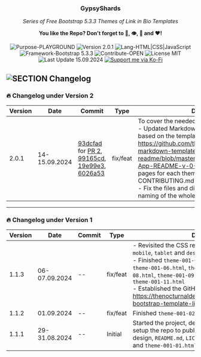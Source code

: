 <!-- <p align="center"><img src="/md_assets/octocat.gif" alt="Logo" width="130" height="130"></p> -->
<h3 align="center">GypsyShards</h3>
<p align="center"><em>Series of Free Bootstrap 5.3.3 Themes of Link in Bio Templates</em></p>
<p align="center"><strong>You like the Repo? Don't forget to 🌟, 👁️, 🔱 and ❤️!</strong></p>
<p align="center">
   <img src="https://img.shields.io/badge/Purpose-PLAYGROUND-%2300416a?logoColor=white&labelColor=%2300416a&color=%2324292e&textColor=white" alt="Purpose-PLAYGROUND">
   <img src="https://img.shields.io/badge/Version-2.0.1-%2300416a?logoColor=white&labelColor=%2300416a&color=%2324292e&textColor=white" alt="Version 2.0.1">
   <img src="https://img.shields.io/badge/Lang-HTML%20|%20CSS%20|%20JavaScript-%2300416a?logoColor=white&labelColor=%2300416a&color=%2324292e&textColor=white" alt="Lang-HTML|CSS|JavaScript">
   <img src="https://img.shields.io/badge/Framework-Bootstrap%205.3.3-%2300416a?logoColor=white&labelColor=%2300416a&color=%2324292e&textColor=white" alt="Framework-Bootstrap 5.3.3">
   <img src="https://img.shields.io/badge/Contribute-OPEN-%2300416a?logoColor=white&labelColor=%2300416a&color=%2324292e&textColor=white" alt="Contribute-OPEN">
   <img src="https://img.shields.io/badge/License-MIT-%2300416a?logoColor=white&labelColor=%2300416a&color=%2324292e&textColor=white" alt="License MIT">
   <img src="https://img.shields.io/badge/Last%20Update-15.09.2024-%2300416a?logoColor=white&labelColor=%2300416a&color=%2324292e&textColor=white" alt="Last Update 15.09.2024">
   <a href="https://ko-fi.com/thenocturnaldevgypsy">
      <img src="https://img.shields.io/badge/Support%20me%20via%20Ko--Fi-%2300416a?logo=ko-fi&logoColor=white&color=%2300416a&textColor=white" alt="Support me via Ko-Fi">
   </a>
</p>

## ![SECTION Changelog](https://img.shields.io/badge/❕-Changelog-%2300416a?logoColor=white&labelColor=%2300416a&color=%2324292e&textColor=white)


### 🔥 **Changelog under Version 2** 
| Version | Date | Commit | Type | Description |
| ------------- | ------------- | ------------- | ------------- | ------------- |
| 2.0.1 | 14-15.09.2024 | [93dcfad](https://github.com/thenocturnaldevgypsy/gypsyshards-bootstrap-template-linkinbio/commit/93dcfad9566ab4c8c9f2cd1b7d7b80b4dca40263) for [PR 2](https://github.com/thenocturnaldevgypsy/gypsyshards-bootstrap-template-linkinbio/pull/2), [99165cd](https://github.com/thenocturnaldevgypsy/gypsyshards-bootstrap-template-linkinbio/commit/99165cdb5068419e690691fd900ab5c863a7d430), [19e99e3](https://github.com/thenocturnaldevgypsy/gypsyshards-bootstrap-template-linkinbio/commit/19e99e3bf4b095dff57ad73234ffaee4f12b8cf7), [6026a53](https://github.com/thenocturnaldevgypsy/gypsyshards-bootstrap-template-linkinbio/commit/6026a53d9c3e30cbb32b92f417f38104613e54eb) | fix/feat | To cover the needed changes at Issue [#1](https://github.com/thenocturnaldevgypsy/gypsyshards-bootstrap-template-linkinbio/issues/1):<br>- Updated Markdown files structure overall based on the template: https://github.com/thenocturnaldevgypsy/github-markdown-template-readme/blob/master/MD%20Templates/Repo-App-README-v-0-0-1.md, create separate pages for each themes, changelogs and CONTRIBUTING.md to make it easier to update.<br>- Fix the files and directory structure, and file naming of the whole repo. |

---


### 🔥 **Changelog under Version 1** 


| Version | Date | Commit | Type | Description |
| ------------- | ------------- | ------------- | ------------- | ------------- |
| 1.1.3 | 06-07.09.2024 | -- | fix/feat | - Revisited the CSS reponsive compatibilities for `mobile`, `tablet` and `desktop` for the current templates<br>- Finished `theme-001-04.html`, `theme-001-05.html`, `theme-001-06.html`, `theme-001-07.html`, `theme-001-08.html`, `theme-001-09.html`, `theme-001-10.html` and `theme-001-11.html`<br>- Established the GitHub Pages of the repo: https://thenocturnaldevgypsy.github.io/gypsyshards-bootstrap-template-linkinbio/ |
| 1.1.2 | 01.09.2024 | -- | fix/feat | Finished `theme-001-02.html` and `theme-001-03.html` |
| 1.1.1 | 29-31.08.2024 | -- | Initial | Started the project, decided which tools to be used, setup the repo to public, finished the initial directory design, `README.md`, `LICENSE`, `FUNDING.yml`, `index.html` and `theme-001-01.html` |